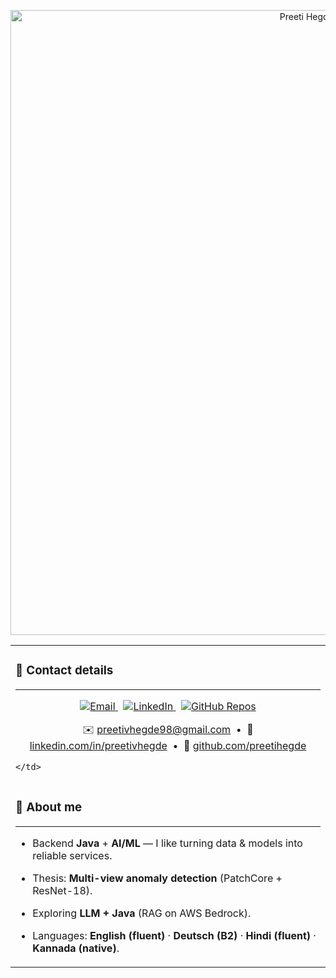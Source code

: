 <p align="center">
  <img src="assets/front_banner.gif" alt="Preeti Hegde — banner" width="1000">
</p>

<!-- Stacked panels -->
<table>
  <!-- Panel 1: CONTACT DETAILS -->
  <tr>
    <td>

### 📇 Contact details
<hr>

<p align="center">
  <a href="mailto:preetivhegde98@gmail.com">
    <img src="https://img.shields.io/badge/Email-preetivhegde98%40gmail.com-a855f7?style=for-the-badge&logo=minutemailer&logoColor=white" alt="Email">
  </a>
  &nbsp;
  <a href="https://www.linkedin.com/in/preetivhegde/">
    <img src="https://img.shields.io/badge/LinkedIn-Connect-0A66C2?style=for-the-badge&logo=linkedin&logoColor=white" alt="LinkedIn">
  </a>
  &nbsp;
  <a href="https://github.com/preetihegde?tab=repositories">
    <img src="https://img.shields.io/badge/GitHub-Repos-181717?style=for-the-badge&logo=github&logoColor=white" alt="GitHub Repos">
  </a>
</p>

<p align="center">
  ✉️ <a href="mailto:preetivhegde98@gmail.com">preetivhegde98@gmail.com</a> &nbsp;•&nbsp;
  🔗 <a href="https://www.linkedin.com/in/preetivhegde/">linkedin.com/in/preetivhegde</a> &nbsp;•&nbsp;
  🐙 <a href="https://github.com/preetihegde">github.com/preetihegde</a>
</p>

    </td>
  </tr>

  <!-- Panel 2: ABOUT ME -->
  <tr>
    <td>

### 🙋 About me
<hr>

- Backend **Java** + **AI/ML** — I like turning data & models into reliable services.
- Thesis: **Multi-view anomaly detection** (PatchCore + ResNet-18).
- Exploring **LLM + Java** (RAG on AWS Bedrock).
- Languages: **English (fluent)** · **Deutsch (B2)** · **Hindi (fluent)** · **Kannada (native)**.

    </td>
  </tr>
</table>

